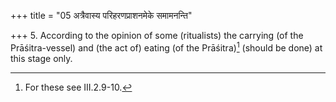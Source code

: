 +++
title = "05 अत्रैवास्य परिहरणप्राशनमेके समामनन्ति"

+++
5. According to the opinion of some (ritualists) the carrying (of the Prāśitra-vessel) and (the act of) eating (of the Prāśitra)[^1] (should be done) at this stage only.  

[^1]: For these see III.2.9-10.
